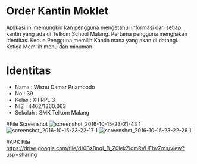 # Order Kantin Moklet
Aplikasi ini memungkin kan pengguna mengetahui informasi dari setiap kantin yang ada di Telkom School Malang. Pertama pengguna mengisikan identitas. Kedua Pengguna memilih Kantin mana yang akan di datangi. Ketiga Memilih menu dan minuman

# Identitas
* Nama : Wisnu Damar Priambodo
* No : 39
* Kelas : XII RPL 3
* NIS : 4462/1360.063
* Sekolah : SMK Telkom Malang

#File Screenshot
![screenshot_2016-10-15-23-21-43 1](https://cloud.githubusercontent.com/assets/22207275/19411575/9fd1b25a-932e-11e6-931a-23b3cf862ea0.png)
![screenshot_2016-10-15-23-22-17 1](https://cloud.githubusercontent.com/assets/22207275/19411576/a681b8c0-932e-11e6-9a4f-e40364067617.png)
![screenshot_2016-10-15-23-22-26 1](https://cloud.githubusercontent.com/assets/22207275/19411579/ac02ca28-932e-11e6-94a9-273e83e811f2.png)

#APK File
https://drive.google.com/file/d/0BzBnqI_B_Z0lekZldmRVUFhvZms/view?usp=sharing
